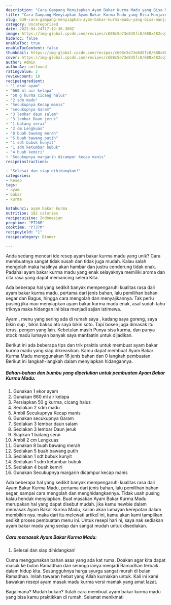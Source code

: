 ```yaml
---
description: "Cara Gampang Menyiapkan Ayam Bakar Kurma Madu yang Bisa Manjain Lidah"
title: "Cara Gampang Menyiapkan Ayam Bakar Kurma Madu yang Bisa Manjain Lidah"
slug: 639-cara-gampang-menyiapkan-ayam-bakar-kurma-madu-yang-bisa-manjain-lidah
category: Uncategorized
date: 2022-04-24T17:12:36.300Z
image: https://img-global.cpcdn.com/recipes/c608c5e73e845fc8/680x482cq70/ayam-bakar-kurma-madu-foto-resep-utama.jpg
hideToc: false
enableToc: true
enableTocContent: false
thumbnail: https://img-global.cpcdn.com/recipes/c608c5e73e845fc8/680x482cq70/ayam-bakar-kurma-madu-foto-resep-utama.jpg
cover: https://img-global.cpcdn.com/recipes/c608c5e73e845fc8/680x482cq70/ayam-bakar-kurma-madu-foto-resep-utama.jpg
author: Admin
authorAv: notfound
ratingvalue: 3
reviewcount: 18
recipeingredient:
- "1 ekor ayam"
- "660 ml air kelapa"
- "50 g kurma cicang halus"
- "2 sdm madu"
- "Secukupnya Kecap manis"
- "secukupnya Garam"
- "3 lembar daun salam"
- "3 lembar Daun jeruk"
- "1 batang serai"
- "2 cm Lengkuas"
- "8 buah bawang merah"
- "5 buah bawang putih"
- "1 sdt bubuk kunyit"
- "1 sdm ketumbar bubuk"
- "4 buah kemiri"
- "Secukupnya margarin dicampur kecap manis"
recipeinstructions:

- "Selesai dan siap dihidangkan!"
categories:
- Resep
tags:
- ayam
- bakar
- kurma

katakunci: ayam bakar kurma 
nutrition: 182 calories
recipecuisine: Indonesian
preptime: "PT26M"
cooktime: "PT37M"
recipeyield: "1"
recipecategory: Dinner

---
```





Anda sedang mencari ide resep ayam bakar kurma madu yang unik? Cara membuatnya sangat tidak susah dan tidak juga mudah. Kalau salah mengolah maka hasilnya akan hambar dan justru cenderung tidak enak. Padahal ayam bakar kurma madu yang enak selayaknya memiliki aroma dan cita rasa yang dapat memancing selera Kita.





Ada beberapa hal yang sedikit banyak mempengaruhi kualitas rasa dari ayam bakar kurma madu, pertama dari jenis bahan, lalu pemilihan bahan segar dan Bagus, hingga cara mengolah dan menyajikannya. Tak perlu pusing jika mau menyiapkan ayam bakar kurma madu enak,      asal sudah tahu triknya maka hidangan ini bisa menjadi sajian istimewa.














Ayam , menu yang sering ada di rumah saya , kadang saya goreng, saya bikin sup , bikin bakso ato saya bikin soto. Tapi bosen juga dimasak itu terus, pengen yang lain. Kebetulan masih Punya sisa kurma, dan punya stock madu lumayan banyak saya manfaatin untuk dijadikan.






Berikut ini ada beberapa tips dan trik praktis untuk membuat ayam bakar kurma madu yang siap dikreasikan. Kamu dapat membuat Ayam Bakar Kurma Madu menggunakan 16 jenis bahan dan 0 langkah pembuatan. Berikut ini langkah-langkah dalam menyiapkan hidangannya.

<!--inarticleads1-->

##### Bahan-bahan dan bumbu yang diperlukan untuk pembuatan Ayam Bakar Kurma Madu:

1. Gunakan 1 ekor ayam
1. Gunakan 660 ml air kelapa
1. Persiapkan 50 g kurma, cicang halus
1. Sediakan 2 sdm madu
1. Ambil Secukupnya Kecap manis
1. Gunakan secukupnya Garam
1. Sediakan 3 lembar daun salam
1. Sediakan 3 lembar Daun jeruk
1. Siapkan 1 batang serai
1. Ambil 2 cm Lengkuas
1. Gunakan 8 buah bawang merah
1. Sediakan 5 buah bawang putih
1. Sediakan 1 sdt bubuk kunyit
1. Sediakan 1 sdm ketumbar bubuk
1. Sediakan 4 buah kemiri
1. Gunakan Secukupnya margarin dicampur kecap manis


Ada beberapa hal yang sedikit banyak mempengaruhi kualitas rasa dari Ayam Bakar Kurma Madu, pertama dari jenis bahan, lalu pemilihan bahan segar, sampai cara mengolah dan menghidangkannya. Tidak usah pusing kalau hendak menyiapkan. Buat masakan Ayam Bakar Kurma Madu merupakan hal yang dapat disebut mudah. jika kamu newbie dalam memasak Ayam Bakar Kurma Madu, kalian akan lumayan kerepotan dalam membikin nya. maka dari itu melewati artikel ini, kamu akan kami tampilkan sedikit proses pembuatan menu ini. Untuk resepi hari ni, saya nak sediakan ayam bakar madu yang sedap dan sangat mudah untuk disediakan. 

<!--inarticleads2-->

##### Cara memasak Ayam Bakar Kurma Madu:


1. Selesai dan siap dihidangkan!

Cuma menggunakan bahan asas yang ada kat ruma. Doakan agar kita dapat masuk ke bulan Ramadhan dan semoga ianya menjadi Ramadhan terbaik dalam hidup kita. Sesungguhnya harga syurga sangat murah di bulan Ramadhan. Inilah tawaran hebat yang Allah kurniakan untuk. Kali ini kami bawakan resepi ayam masak madu kurma versi mamak yang amat lazat. 

Bagaimana? Mudah bukan? Itulah cara membuat ayam bakar kurma madu yang bisa kamu praktikkan di rumah. Selamat menikmati
